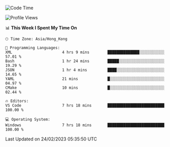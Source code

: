 <!--START_SECTION:waka-->
![Code Time](http://img.shields.io/badge/Code%20Time-35%20hrs%202%20mins-blue)

![Profile Views](http://img.shields.io/badge/Profile%20Views-5-blue)

📊 **This Week I Spent My Time On** 

```text
🕑︎ Time Zone: Asia/Hong_Kong

💬 Programming Languages: 
XML                      4 hrs 9 mins        ██████████████░░░░░░░░░░░   57.01 % 
Bash                     1 hr 24 mins        █████░░░░░░░░░░░░░░░░░░░░   19.29 % 
JSON                     1 hr 4 mins         ████░░░░░░░░░░░░░░░░░░░░░   14.65 % 
YAML                     21 mins             █░░░░░░░░░░░░░░░░░░░░░░░░   04.97 % 
CMake                    10 mins             █░░░░░░░░░░░░░░░░░░░░░░░░   02.44 % 

🔥 Editors: 
VS Code                  7 hrs 18 mins       █████████████████████████   100.00 % 

💻 Operating System: 
Windows                  7 hrs 18 mins       █████████████████████████   100.00 % 
```


 Last Updated on 24/02/2023 05:35:50 UTC
<!--END_SECTION:waka-->
